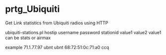 # prtg_Ubiquiti
Get Link statistics from Ubiquiti radios using HTTP

ubiquiti-stations.pl   hostip username password stationid value1 value2
value1 can be stats or airmax

example 
71.1.77.97 ubnt ubnt 68:72:51:0c:71:a0 ccq


